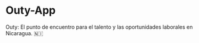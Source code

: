 # Outy-App
Outy: El punto de encuentro para el talento y las oportunidades laborales en Nicaragua. 🇳🇮
